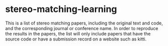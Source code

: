 # stereo-matching-learning
This is a  list of stereo matching papers, including the original text and code, and the corresponding journal or conference name. In order to reproduce the results in the papers, the list will only include papers that have the source code or have a submission record on a website such as kitti.
